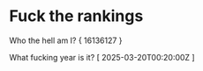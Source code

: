 # Fuck the rankings

Who the hell am I?
{ 16136127 }

What fucking year is it?
[ 2025-03-20T00:20:00Z ]
